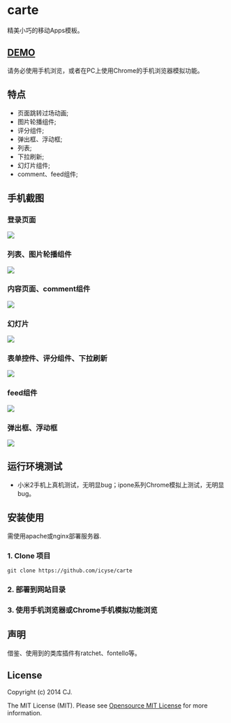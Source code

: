 # carte
精美小巧的移动Apps模板。

## [DEMO](https://icyse.github.io/carte/)

请务必使用手机浏览，或者在PC上使用Chrome的手机浏览器模拟功能。

## 特点

* 页面跳转过场动画;
* 图片轮播组件;
* 评分组件;
* 弹出框、浮动框;
* 列表;
* 下拉刷新;
* 幻灯片组件;
* comment、feed组件;

## 手机截图

### 登录页面

![](https://icyse.github.io/carte/image/screenshot0.jpg) 

### 列表、图片轮播组件

![](https://icyse.github.io/carte/image/screenshot2.jpg)

### 内容页面、comment组件

![](https://icyse.github.io/carte/image/screenshot3.jpg)

### 幻灯片

![](https://icyse.github.io/carte/image/screenshot4.jpg)

### 表单控件、评分组件、下拉刷新

![](https://icyse.github.io/carte/image/screenshot5.jpg)

### feed组件

![](https://icyse.github.io/carte/image/screenshot6.jpg)

### 弹出框、浮动框

![](https://icyse.github.io/carte/image/screenshot7.jpg)

## 运行环境测试

* 小米2手机上真机测试，无明显bug；ipone系列Chrome模拟上测试，无明显bug。

## 安装使用

需使用apache或nginx部署服务器.

### 1. Clone 项目

    git clone https://github.com/icyse/carte

### 2. 部署到网站目录
    
### 3. 使用手机浏览器或Chrome手机模拟功能浏览

## 声明

借鉴、使用到的类库插件有ratchet、fontello等。

## License

Copyright (c) 2014 CJ.

The MIT License (MIT). Please see [Opensource MIT License](http://www.opensource.org/licenses/MIT) for more information.
